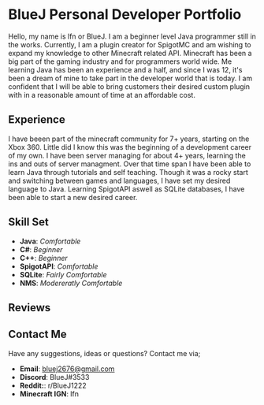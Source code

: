 # BlueJ Personal Developer Portfolio

Hello, my name is lfn or BlueJ. I am a beginner level Java programmer still in the works. Currently, I am a plugin creator for SpigotMC and am wishing to expand my knowledge to other Minecraft related API. Minecraft has been a big part of the gaming industry and for programmers world wide. Me learning Java has been an experience and a half, and since I was 12, it's been a dream of mine to take part in the developer world that is today. I am confident that I will be able to bring customers their desired custom plugin with in a reasonable amount of time at an affordable cost.

## Experience
I have beeen part of the minecraft community for 7+ years, starting on the Xbox 360. Little did I know this was the beginning of a development career of my own. I have been server managing for about 4+ years, learning the ins and outs of server managment. Over that time span I have been able to learn Java through tutorials and self teaching. Though it was a rocky start and switching between games and languages, I have set my desired language to Java. Learning SpigotAPI aswell as SQLite databases, I have been able to start a new desired career.

## Skill Set
- **Java**: _Comfortable_
- **C#**: _Beginner_
- **C++**: _Beginner_
- **SpigotAPI**: _Comfortable_
- **SQLite**: _Fairly Comfortable_
- **NMS**: _Modereratly Comfortable_

## Reviews


## Contact Me
Have any suggestions, ideas or questions? Contact me via;
- **Email**: bluej2676@gmail.com
- **Discord**: BlueJ#3533
- **Reddit:**: r/BlueJ1222
- **Minecraft IGN**: lfn
